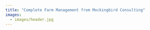 ```yaml
---
title: "Complete Farm Management from Mockingbird Consulting"
images:
  - images/header.jpg
---
```

